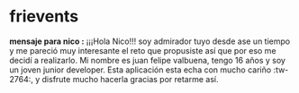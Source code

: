 # frievents
**mensaje para nico :**
¡¡¡Hola Nico!!!  soy admirador tuyo desde ase un tiempo y me pareció muy interesante el reto que propusiste así que por eso me decidí a realizarlo. Mi nombre es juan felipe valbuena, tengo 16 años y soy un joven junior developer. Esta aplicación esta echa con mucho cariño :tw-2764:, y disfrute mucho hacerla gracias por retarme así.